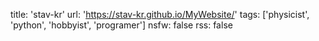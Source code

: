 title: 'stav-kr'
url: 'https://stav-kr.github.io/MyWebsite/'
tags: ['physicist', 'python', 'hobbyist', 'programer']
nsfw: false
rss: false
